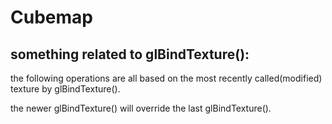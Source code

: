 # Cubemap

## something related to glBindTexture():

the following operations are all based on the most recently called(modified) texture by glBindTexture().

the newer glBindTexture() will override the last glBindTexture().

